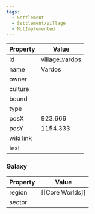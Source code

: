 ```yaml
---
tags:
  - Settlement
  - Settlement/Village
  - NotImplemented
---
```


| Property  | Value          |
| --------- | -------------- |
| id        | village_vardos |
| name      | Vardos         |
| owner     |                |
| culture   |                |
| bound     |                |
| type      |                |
| posX      | 923.666        |
| posY      | 1154.333       |
| wiki link |                |
| text      |                |

### Galaxy
| Property | Value           |
| -------- | --------------- |
| region   | [[Core Worlds]] |
| sector   |                 |
